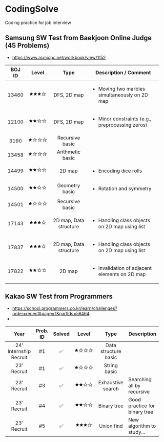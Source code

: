 # CodingSolve
Coding practice for job interview

## Samsung SW Test from Baekjoon Online Judge (45 Problems)
- https://www.acmicpc.net/workbook/view/1152

|BOJ ID | Level | Type       | Description / Comment                                             |
|:-----:|:-----:|:----------:|---------------------------------------------------------|
|13460  |🟊🟊🟊✩| DFS, 2D map | <ul><li>Moving two marbles simultaneously on 2D map</li></ul> |
|12100  |🟊🟊✩✩| DFS, 2D map | <ul><li>Minor constraints (e.g., preprocessing zeros)</li></ul> |
|3190   |🟊✩✩✩| Recursive basic ||
|13458  |🟊✩✩✩| Arithmetic basic ||
|14499  |🟊🟊✩✩| 2D map | <ul><li>Encoding dice rolls</li></ul> |
|14500  |🟊🟊✩✩| Geometry basic | <ul><li>Rotation and symmetry</li></ul> |
|14501  |🟊✩✩✩| Recursive basic ||
|17143  |🟊🟊🟊✩| 2D map, Data structure | <ul><li>Handling class objects on 2D map using list</li></ul> |
|17837  |🟊🟊🟊✩| 2D map, Data structure | <ul><li>Handling class objects on 2D map using list </li></ul> |
|17822  |🟊🟊✩✩| 2D map | <ul><li>Invalidation of adjacent elements on 2D map </li></ul> |

## Kakao SW Test from Programmers
- https://school.programmers.co.kr/learn/challenges?order=recent&page=1&partIds=58464
- 
| Year                   | Prob. ID | Solved   | Level   | Type                 | Description                                             |
|:----------------------:|:--------:|:--------:|:-------:|:--------------------:|---------------------------------------------------------|
| 24' Internship Recruit | #1       |✅        | 🟊✩✩✩ | Data structure basic | |
| 23' Recruit            | #1       |✅        | 🟊✩✩✩ | String basic         | |
| 23' Recruit            | #3       |✅        | 🟊🟊✩✩ | Exhaustive search    | Searching all by recursive |
| 23' Recruit            | #4       |✅        | 🟊🟊✩✩ | Binary tree          | Good practice for binary tree |
| 23' Recruit            | #5       |✅        | 🟊🟊🟊✩ | Union find           | New algorithm to study... |
